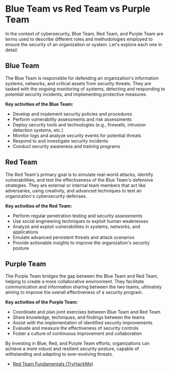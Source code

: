 # Blue Team vs Red Team vs Purple Team

In the context of cybersecurity, Blue Team, Red Team, and Purple Team are terms used to describe different roles and methodologies employed to ensure the security of an organization or system. Let's explore each one in detail.

## Blue Team

The Blue Team is responsible for defending an organization's information systems, networks, and critical assets from security threats. They are tasked with the ongoing monitoring of systems, detecting and responding to potential security incidents, and implementing protective measures.

**Key activities of the Blue Team:**

- Develop and implement security policies and procedures
- Perform vulnerability assessments and risk assessments
- Deploy security tools and technologies (e.g., firewalls, intrusion detection systems, etc.)
- Monitor logs and analyze security events for potential threats
- Respond to and investigate security incidents
- Conduct security awareness and training programs

## Red Team

The Red Team's primary goal is to simulate real-world attacks, identify vulnerabilities, and test the effectiveness of the Blue Team's defensive strategies. They are external or internal team members that act like adversaries, using creativity, and advanced techniques to test an organization's cybersecurity defenses.

**Key activities of the Red Team:**

- Perform regular penetration testing and security assessments
- Use social engineering techniques to exploit human weaknesses
- Analyze and exploit vulnerabilities in systems, networks, and applications
- Emulate advanced persistent threats and attack scenarios
- Provide actionable insights to improve the organization's security posture

## Purple Team

The Purple Team bridges the gap between the Blue Team and Red Team, helping to create a more collaborative environment. They facilitate communication and information sharing between the two teams, ultimately aiming to improve the overall effectiveness of a security program.

**Key activities of the Purple Team:**

- Coordinate and plan joint exercises between Blue Team and Red Team
- Share knowledge, techniques, and findings between the teams
- Assist with the implementation of identified security improvements
- Evaluate and measure the effectiveness of security controls
- Foster a culture of continuous improvement and collaboration

By investing in Blue, Red, and Purple Team efforts, organizations can achieve a more robust and resilient security posture, capable of withstanding and adapting to ever-evolving threats.

- [Red Team Fundamentals (TryHackMe)](https://tryhackme.com/room/redteamfundamentals)